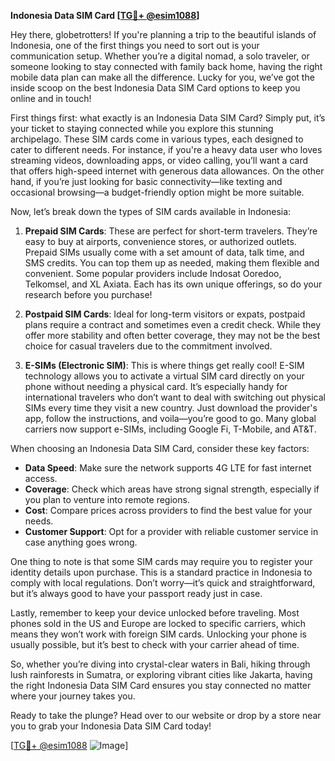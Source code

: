**Indonesia Data SIM Card [[TG💪+ @esim1088](https://t.me/s/esim1088)]**

Hey there, globetrotters! If you're planning a trip to the beautiful islands of Indonesia, one of the first things you need to sort out is your communication setup. Whether you’re a digital nomad, a solo traveler, or someone looking to stay connected with family back home, having the right mobile data plan can make all the difference. Lucky for you, we’ve got the inside scoop on the best Indonesia Data SIM Card options to keep you online and in touch!

First things first: what exactly is an Indonesia Data SIM Card? Simply put, it’s your ticket to staying connected while you explore this stunning archipelago. These SIM cards come in various types, each designed to cater to different needs. For instance, if you're a heavy data user who loves streaming videos, downloading apps, or video calling, you’ll want a card that offers high-speed internet with generous data allowances. On the other hand, if you’re just looking for basic connectivity—like texting and occasional browsing—a budget-friendly option might be more suitable.

Now, let’s break down the types of SIM cards available in Indonesia:

1. **Prepaid SIM Cards**: These are perfect for short-term travelers. They’re easy to buy at airports, convenience stores, or authorized outlets. Prepaid SIMs usually come with a set amount of data, talk time, and SMS credits. You can top them up as needed, making them flexible and convenient. Some popular providers include Indosat Ooredoo, Telkomsel, and XL Axiata. Each has its own unique offerings, so do your research before you purchase!

2. **Postpaid SIM Cards**: Ideal for long-term visitors or expats, postpaid plans require a contract and sometimes even a credit check. While they offer more stability and often better coverage, they may not be the best choice for casual travelers due to the commitment involved.

3. **E-SIMs (Electronic SIM)**: This is where things get really cool! E-SIM technology allows you to activate a virtual SIM card directly on your phone without needing a physical card. It’s especially handy for international travelers who don’t want to deal with switching out physical SIMs every time they visit a new country. Just download the provider's app, follow the instructions, and voila—you’re good to go. Many global carriers now support e-SIMs, including Google Fi, T-Mobile, and AT&T.

When choosing an Indonesia Data SIM Card, consider these key factors:
- **Data Speed**: Make sure the network supports 4G LTE for fast internet access.
- **Coverage**: Check which areas have strong signal strength, especially if you plan to venture into remote regions.
- **Cost**: Compare prices across providers to find the best value for your needs.
- **Customer Support**: Opt for a provider with reliable customer service in case anything goes wrong.

One thing to note is that some SIM cards may require you to register your identity details upon purchase. This is a standard practice in Indonesia to comply with local regulations. Don’t worry—it’s quick and straightforward, but it’s always good to have your passport ready just in case.

Lastly, remember to keep your device unlocked before traveling. Most phones sold in the US and Europe are locked to specific carriers, which means they won’t work with foreign SIM cards. Unlocking your phone is usually possible, but it’s best to check with your carrier ahead of time.

So, whether you’re diving into crystal-clear waters in Bali, hiking through lush rainforests in Sumatra, or exploring vibrant cities like Jakarta, having the right Indonesia Data SIM Card ensures you stay connected no matter where your journey takes you.

Ready to take the plunge? Head over to our website or drop by a store near you to grab your Indonesia Data SIM Card today! 

[[TG💪+ @esim1088](https://t.me/s/esim1088) ![Image](https://i.postimg.cc/Y0z9fWf4/image.png)]